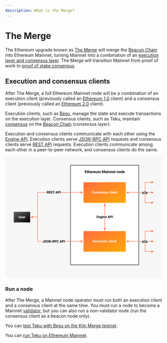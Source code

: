 ```yaml
---
description: What is the Merge?
---
```


# The Merge

The Ethereum upgrade known as [The Merge](https://ethereum.org/en/upgrades/merge/) will merge the [Beacon Chain] into
Ethereum Mainnet, turning Mainnet into a combination of an
[execution layer and consensus layer](#execution-and-consensus-clients).
The Merge will transition Mainnet from proof of work to [proof of stake consensus](Proof-of-Stake.md).

## Execution and consensus clients

After The Merge, a full Ethereum Mainnet node will be a combination of an execution client (previously called an
[Ethereum 1.0](https://blog.ethereum.org/2022/01/24/the-great-eth2-renaming/) client) and a consensus client (previously
called an [Ethereum 2.0](https://blog.ethereum.org/2022/01/24/the-great-eth2-renaming/) client).

Execution clients, such as [Besu], manage the state and execute transactions on the execution layer.
Consensus clients, such as Teku, maintain [consensus](Proof-of-Stake.md) on the [Beacon Chain] (consensus layer).

Execution and consensus clients communicate with each other using the
[Engine API](https://github.com/ethereum/execution-apis/blob/main/src/engine/specification.md).
Execution clients serve [JSON-RPC API](https://besu.hyperledger.org/en/stable/Reference/API-Methods/) requests and
consensus clients serve [REST API](../Reference/Rest_API/Rest.md) requests.
Execution clients communicate among each other in a peer-to-peer network, and consensus clients do the same.

![Ethereum Merge node](../images/Execution-Consensus-Clients.png)

### Run a node

After The Merge, a Mainnet node operator must run both an execution client and a consensus client at the same time.
You must run a node to become a Mainnet [validator](Proof-of-Stake.md), but you can also run a non-validator node (run
the consensus client as a beacon node only).

You can [test Teku with Besu on the Kiln Merge testnet](LINK-TO-BESU-DOCS).

You can [run Teku on Ethereum Mainnet](../HowTo/Get-Started/Connect/Connect-To-Mainnet.md).

<!-- links -->
[Beacon Chain]: https://ethereum.org/en/upgrades/beacon-chain/
[Besu]: https://besu.hyperledger.org/en/stable/
